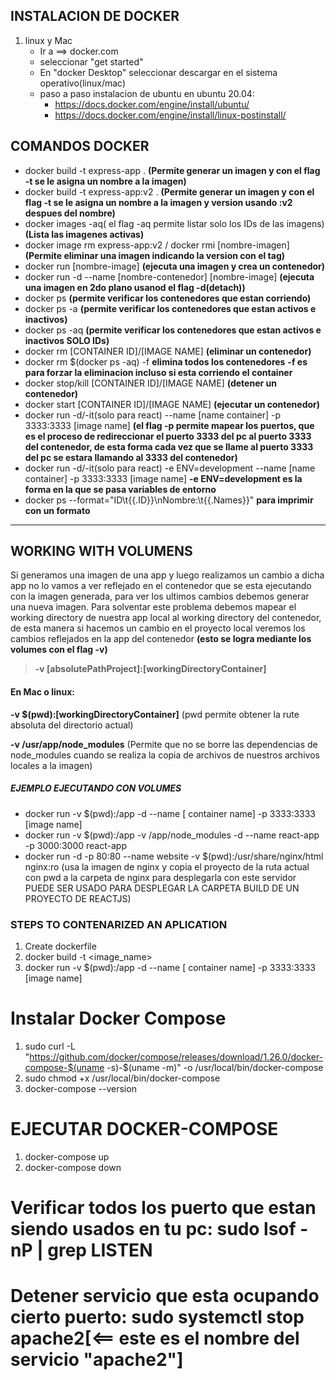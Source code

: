## INSTALACION DE DOCKER

1. linux y Mac
   * Ir a ==> docker.com
   * seleccionar "get started"
   * En "docker Desktop" seleccionar descargar en el sistema operativo(linux/mac)
   * paso a paso instalacion de ubuntu en ubuntu 20.04:
     * <https://docs.docker.com/engine/install/ubuntu/>
     * <https://docs.docker.com/engine/install/linux-postinstall/>
  
## COMANDOS DOCKER

* docker build -t express-app .  **(Permite generar un imagen y con el flag -t se le asigna un nombre a la imagen)**
* docker build -t express-app:v2 .  **(Permite generar un imagen y con el flag -t se le asigna un nombre a la imagen y version usando :v2 despues del nombre)**
* docker images -aq( el flag -aq permite listar solo los IDs de las imagens) **(Lista las imagenes activas)**
* docker image rm express-app:v2 / docker rmi [nombre-imagen] **(Permite eliminar una imagen indicando la version con el tag)**
* docker run [nombre-image] **(ejecuta una imagen y crea un contenedor)**
* docker run -d --name [nombre-contenedor] [nombre-image] **(ejecuta una imagen en 2do plano usanod el flag -d(detach))**
* docker ps **(permite verificar los contenedores que estan corriendo)**
* docker ps -a **(permite verificar los contenedores que estan activos e inactivos)**
* docker ps -aq **(permite verificar los contenedores que estan activos e inactivos SOLO IDs)**
* docker rm [CONTAINER ID]/[IMAGE NAME] **(eliminar un contenedor)**
* docker rm $(docker ps -aq) -f **elimina todos los contenedores** **-f es para forzar la eliminacion incluso si esta corriendo el container**
* docker stop/kill [CONTAINER ID]/[IMAGE NAME] **(detener un contenedor)**
* docker start [CONTAINER ID]/[IMAGE NAME] **(ejecutar un contenedor)**
* docker run -d/-it(solo para react) --name [name container] -p 3333:3333 [image name] **(el flag -p permite mapear los puertos, que es el proceso de redireccionar el puerto 3333 del pc al puerto 3333 del contenedor, de esta forma cada vez que se llame al puerto 3333 del pc se estara llamando al 3333 del contenedor)**
* docker run -d/-it(solo para react) -e ENV=development --name [name container] -p 3333:3333 [image name] **-e ENV=development es la forma en la que se  pasa variables de entorno**
* docker ps --format="ID\t{{.ID}}\nNombre:\t{{.Names}}" **para imprimir con un formato**

---

## WORKING WITH VOLUMENS

Si generamos una imagen de una app y luego realizamos un cambio a dicha app no lo vamos a ver reflejado en el contenedor que se esta ejecutando con la imagen generada, para ver los ultimos cambios debemos generar una nueva imagen.
Para solventar este problema debemos mapear el working directory de nuestra app local al working directory del contenedor, de esta manera si hacemos un cambio en el proyecto local veremos los cambios reflejados en la app del contenedor **(esto se logra mediante los volumes con el flag -v)**

> **-v [absolutePathProject]:[workingDirectoryContainer]**

#### En Mac o linux: 

**-v $(pwd):[workingDirectoryContainer]** (pwd permite obtener la rute absoluta del directorio actual)

 **-v /usr/app/node_modules** (Permite que no se borre las dependencias de node_modules cuando se realiza la copia de archivos de nuestros archivos locales a la imagen)

 ##### EJEMPLO EJECUTANDO CON VOLUMES

 * docker run -v $(pwd):/app -d --name [ container name] -p 3333:3333 [image name]
 * docker run -v $(pwd):/app -v /app/node_modules -d --name react-app -p 3000:3000 react-app
 * docker run -d -p 80:80 --name website -v $(pwd):/usr/share/nginx/html nginx:ro (usa la imagen de nginx y copia el proyecto de la ruta actual con pwd a la carpeta de nginx para desplegarla con este servidor PUEDE SER USADO PARA DESPLEGAR LA CARPETA BUILD DE UN PROYECTO DE REACTJS)


### STEPS TO CONTENARIZED AN APLICATION

1. Create dockerfile
2. docker build -t <image_name>
3. docker run -v $(pwd):/app -d --name [ container name] -p 3333:3333 [image name]

# Instalar Docker Compose

1. sudo curl -L "https://github.com/docker/compose/releases/download/1.26.0/docker-compose-$(uname -s)-$(uname -m)" -o /usr/local/bin/docker-compose
2. sudo chmod +x /usr/local/bin/docker-compose
3. docker-compose --version

# EJECUTAR DOCKER-COMPOSE

1. docker-compose up
2. docker-compose down

# Verificar todos los puerto que estan siendo usados en tu pc: **sudo lsof -nP | grep LISTEN**
# Detener servicio que esta ocupando cierto puerto: **sudo systemctl stop apache2[<== este es el nombre del servicio "apache2"]**


